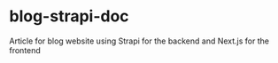 # blog-strapi-doc
Article for blog website using Strapi for the backend and Next.js for the frontend
